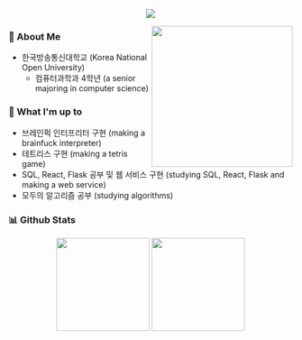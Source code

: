 <p align="center">
  <img src="https://readme-typing-svg.herokuapp.com?font=Lobster&color=%23FFD700&size=35&center=true&vCenter=true&width=300&lines=Hi+there%2C+I+am+Esan." />
</p>

<p>
  <img align="right" src="https://user-images.githubusercontent.com/61646760/142904700-29b864a0-546a-4735-9041-7591269d56c3.gif" height="250" />
</p>

### 🧐 About Me

- 한국방송통신대학교 (Korea National Open University)
  - 컴퓨터과학과 4학년 (a senior majoring in computer science)  

### 🎯 What I'm up to
  - 브레인퍽 인터프리터 구현 (making a brainfuck interpreter)
  - 테트리스 구현 (making a tetris game)
  - SQL, React, Flask 공부 및 웹 서비스 구현 (studying SQL, React, Flask and making a web service)
  - 모두의 알고리즘 공부 (studying algorithms)

### 📊 Github Stats
<p align="center">
  <img src="https://github-readme-stats.vercel.app/api?username=Esantomi&show_icons=true&theme=flag-india" height="165" />
  <img src="http://github-readme-streak-stats.herokuapp.com?user=Esantomi&theme=flag-india&date_format=M%20j%5B%2C%20Y%5D" height="165" />
</p>


<!--
**Esantomi/Esantomi** is a ✨ _special_ ✨ repository because its `README.md` (this file) appears on your GitHub profile.

Here are some ideas to get you started:

- 🔭 I’m currently working on ...
- 🌱 I’m currently learning ...
- 👯 I’m looking to collaborate on ...
- 🤔 I’m looking for help with ...
- 💬 Ask me about ...
- 📫 How to reach me: ...
- 😄 Pronouns: ...
- ⚡ Fun fact: ...

https://simpleicons.org/
- Languages  
<img src="https://img.shields.io/badge/Python-3766AB?style=flat-square&logo=Python&logoColor=white"/></a>
<img src="https://img.shields.io/badge/R-276DC3?style=flat-square&logo=R&logoColor=white"/></a>
<img src="https://img.shields.io/badge/Go-00ADD8?style=flat-square&logo=Go&logoColor=white"/></a>
<img src="https://img.shields.io/badge/HTML5-E34F26?style=flat-square&logo=HTML5&logoColor=white"/></a>
<img src="https://img.shields.io/badge/CSS3-1572B6?style=flat-square&logo=CSS3&logoColor=white"/></a>
<img src="https://img.shields.io/badge/JavaScript-F7DF1E?style=flat-square&logo=JavaScript&logoColor=white"/></a>
- Database & Frameworks  
<img src="https://img.shields.io/badge/MySQL-4479A1?style=flat-square&logo=MySQL&logoColor=white"/></a>
<img src="https://img.shields.io/badge/SQLite-003B57?style=flat-square&logo=SQLite&logoColor=white"/></a>
<img src="https://img.shields.io/badge/Elasticsearch-005571?style=flat-square&logo=Elasticsearch&logoColor=white"/></a>
<img src="https://img.shields.io/badge/Flutter-02569B?style=flat-square&logo=Flutter&logoColor=white"/></a>
- Machine Learning  
<img src="https://img.shields.io/badge/Scikitlearn-F7931E?style=flat-square&logo=Scikitlearn&logoColor=white"/></a>
<img src="https://img.shields.io/badge/TensorFlow-FF6F00?style=flat-square&logo=TensorFlow&logoColor=white"/></a>
<img src="https://img.shields.io/badge/Keras-D00000?style=flat-square&logo=Keras&logoColor=white"/></a>
<img src="https://img.shields.io/badge/OpenCV-5C3EE8?style=flat-square&logo=OpenCV&logoColor=white"/></a>

[![Tech Blog Badge](http://img.shields.io/badge/Blog%20&%20Portfolio-black?style=flat-square&logo=GitHub&link=https://Esantomi.github.io/)](https://Esantomi.github.io/)
[![GitLab](http://img.shields.io/badge/GitLab-black?style=flat-square&logo=GitLab&link=https://gitlab.com/Esantomi)](https://gitlab.com/Esantomi)
[![Gmail Badge](https://img.shields.io/badge/deomi@knou.ac.kr-d14836?style=flat-square&logo=Gmail&logoColor=white&link=mailto:deomi@knou.ac.kr)](mailto:deomi@knou.ac.kr)

<pre align="center">🤗 You can contact me at the email address below. 👇</pre>	

<p align="center">
  <a href="https://Esantomi.github.io/">
    <img src="http://img.shields.io/badge/Blog%20&%20CV-black?style=flat-square&logo=GitHub&link=https://Esantomi.github.io/" />
  </a>
  <a href="https://gitlab.com/Esantomi">
    <img src="http://img.shields.io/badge/GitLab-purple?style=flat-square&logo=GitLab&link=https://gitlab.com/Esantomi" />
  </a>
  <a href="https://playful-fire-061.notion.site/Dev-Studies-e75ec25edcdc427f8414f961f72ad8a7">
    <img src="http://img.shields.io/badge/Notion-yellow?style=flat-square&logo=Notion&link=https://playful-fire-061.notion.site/Dev-Studies-e75ec25edcdc427f8414f961f72ad8a7" />
  </a>
  <a href="mailto:deomi@knou.ac.kr">
    <img src="https://img.shields.io/badge/deomi@knou.ac.kr-d14836?style=flat-square&logo=Gmail&logoColor=white&link=mailto:deomi@knou.ac.kr" />
  </a>
  <img src="https://hits.seeyoufarm.com/api/count/incr/badge.svg?url=https%3A%2F%2Fgithub.com%2FEsantomi&count_bg=%2379C83D&title_bg=%23555555&icon=&icon_color=%23E7E7E7&title=hits&edge_flat=true" />
</p>

<p align="center">
  <img src="https://github-readme-stats.vercel.app/api/top-langs/?username=Esantomi&layout=compact&hide=TeX,Jupyter%20Notebook,html,SCSS,CSS,XSL,Sass&langs_count=6&theme=flag-india" height="165"/>
  <img src="http://mazassumnida.wtf/api/v2/generate_badge?boj=sideorder" height="165"/>
</p>

<p align="center">
  <img src="https://github-profile-trophy.vercel.app/?username=Esantomi&no-frame=true&column=8&theme=buddhism" />
</p>

-->
